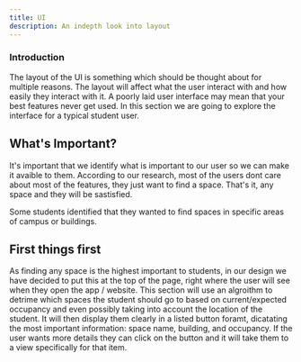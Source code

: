 ```yaml
---
title: UI
description: An indepth look into layout
---
```

### Introduction

The layout of the UI is something which should be thought about for multiple reasons. The layout will affect what the user interact with and how easily they interact with it. A poorly laid user interface may mean that your best features never get used. In this section we are going to explore the interface for a typical student user.

## What's Important?

It's important that we identify what is important to our user so we can make it avaible to them. According to our research, most of the users dont care about most of the features, they just want to find a space. That's it, any space and they will be sastisfied. 

Some students identified that they wanted to find spaces in specific areas of campus or buildings.

## First things first

As finding any space is the highest important to students, in our design we have decided to put this at the top of the page, right where the user will see when they open the app / website. This section will use an algroithm to detrime which spaces the student should go to based on current/expected occupancy and even possibly taking into account the location of the student. It will then display them clearly in a listed button foramt, dicatating the most important information: space name, building, and occupancy. If the user wants more details they can click on the button and it will take them to a view specifically for that item.





